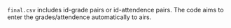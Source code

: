 `final.csv` includes id-grade pairs or id-attendence pairs.
The code aims to enter the grades/attendence automatically to airs.
